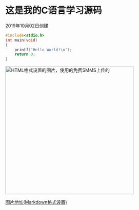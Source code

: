 # 这是我的C语言学习源码  
2019年10月02日创建
```c
#include<stdio.h>
int main(void)
{
	printf("Hello World!\n");
	return 0;
}
```

<img src = https://i.loli.net/2019/12/10/xGR1XZaj98Kpmsl.gif heigth = "400" width = "400" alt = "HTML格式设置的图片，使用的免费SMMS上传的" align = "center"/>

[图片地址(Markdown格式设置)](https://i.loli.net/2019/12/10/xGR1XZaj98Kpmsl.gif)